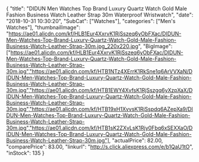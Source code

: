 {
	"title": "DIDUN Men Watches Top Brand Luxury Quartz Watch Gold Male Fashion Business Watch Leather Strap 30m Waterproof Wristwatch",
	"date": "2018-10-31 10:30:20",
	"SubCat": ["Watches"],
	"categories": ["Men's Watches"],
	"thumbnailImage": "https://ae01.alicdn.com/kf/HLB1Eur4XxrvK1RjSszeq6yObFXac/DIDUN-Men-Watches-Top-Brand-Luxury-Quartz-Watch-Gold-Male-Fashion-Business-Watch-Leather-Strap-30m.jpg_220x220.jpg",
	"BigImage": ["https://ae01.alicdn.com/kf/HLB1Eur4XxrvK1RjSszeq6yObFXac/DIDUN-Men-Watches-Top-Brand-Luxury-Quartz-Watch-Gold-Male-Fashion-Business-Watch-Leather-Strap-30m.jpg","https://ae01.alicdn.com/kf/HTB1NTz4XErrK1RkSne1q6ArVVXaN/DIDUN-Men-Watches-Top-Brand-Luxury-Quartz-Watch-Gold-Male-Fashion-Business-Watch-Leather-Strap-30m.jpg","https://ae01.alicdn.com/kf/HTB1EWY4XvfsK1RjSszgq6yXzpXaX/DIDUN-Men-Watches-Top-Brand-Luxury-Quartz-Watch-Gold-Male-Fashion-Business-Watch-Leather-Strap-30m.jpg","https://ae01.alicdn.com/kf/HTB19xH1XvvsK1RjSspdq6AZepXa9/DIDUN-Men-Watches-Top-Brand-Luxury-Quartz-Watch-Gold-Male-Fashion-Business-Watch-Leather-Strap-30m.jpg","https://ae01.alicdn.com/kf/HTB1sK2ZXvLsK1Rjy0Fbq6xSEXXaO/DIDUN-Men-Watches-Top-Brand-Luxury-Quartz-Watch-Gold-Male-Fashion-Business-Watch-Leather-Strap-30m.jpg"],
	"actualPrice": 82.00,
	"comparePrice": 83.00,
	"linkurl": "http://s.click.aliexpress.com/e/b1QaU1tO",
	"inStock": 135
}
